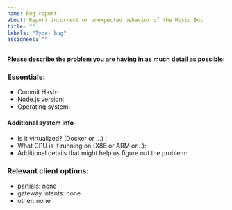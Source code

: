 ```yaml
---
name: Bug report
about: Report incorrect or unexpected behavior of the Music Bot
title: ""
labels: "Type: bug"
assignees: ""
---
```


**Please describe the problem you are having in as much detail as possible:**
<!-- Video / Image of the steps to repreduce the bugs/issue are encouraged. -->

### Essentials:
<!-- Must fill! if not the issue will be closed. -->

- Commit Hash:
- Node.js version:
- Operating system:

#### Additional system info
- Is it virtualized? (Docker or ...) :
- What CPU is it running on (X86 or ARM or...):
- Additional details that might help us figure out the problem:

### Relevant client options:

- partials: none
- gateway intents: none
- other: none

